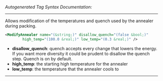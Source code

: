 _Autogenerated Tag Syntax Documentation:_

---
Allows modification of the temperatures and quench used by the annealer during packing.

```xml
<ModifyAnnealer name="(&string;)" disallow_quench="(false &bool;)"
        high_temp="(100.0 &real;)" low_temp="(0.3 &real;)" />
```

-   **disallow_quench**: quench accepts every change that lowers the energy. If you want more diversity it could be prudent to disallow the quench step. Quench is on by default.
-   **high_temp**: the starting high temperature for the annealer
-   **low_temp**: the temperature that the annealer cools to

---
